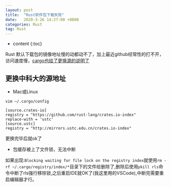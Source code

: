 ```yaml
---
layout: post
title:  "Rust软件包下载失败"
date:   2020-3-26 14:27:00 +0800
categories: Rust 
tag: Rust
---
```


* content
{:toc}

Rust 默认下载包的镜像地址慢的动都动不了，加上最近github经常性的打不开，访问速度慢，[cargo也给了更换源的说明了](https://doc.rust-lang.org/cargo/reference/source-replacement.html)

## 更换中科大的源地址

* Mac或Linux

`vim ~/.cargo/config`

```config
[source.crates-io]
registry = "https://github.com/rust-lang/crates.io-index"
replace-with = 'ustc'
[source.ustc]
registry = "http://mirrors.ustc.edu.cn/crates.io-index"
```

更换完毕后就ok了

* 包缓存被上了文件锁，无法中断

如果出现:`Blocking waiting for file lock on the registry index`就使用`rm -rf ~/.cargo/registry/index/*`目录下的文件给删除了,删除后使用`pkill rls`命令中断了rls强行移除锁,之后重启IDE就OK了(我这里用的VSCode),中断完需要重启编辑器才行。